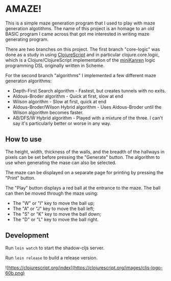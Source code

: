 # AMAZE!

This is a simple maze generation program that I used to play with maze generation algotithms. The name of this project is an homage to an old BASIC program I came across that got me interested in writing maze generating program.

There are two branches on this project. The first branch "core-logic" was done as a study in using [ClojureScript](https://clojurescript.org/) and in particular clojure.core.logic, which is a Clojure/ClojureScript implementation of the [miniKanren](http://minikanren.org/) logic programming DSL originally written in Scheme.

For the second branch "algorithms" I implemented a few different maze generaton algorithms:
- Depth-First Search algorithm - Fastest, but creates tunnels with no exits.
- Aldous-Broder algorithm - Quick at first, slow at end
- Wilson algorithm - Slow at first, quick at end
- Aldous-Broder/Wilson Hybrid algorithm - Uses Aldous-Broder until the Wilson algorithm becomes faster.
- AB/DFS/W Hybrid algorithm - Played with a mixture of the three. I can't say it's particularly better or worse in any way.

## How to use

The height, width, thickness of the walls, and the breadth of the hallways in pixels can be set before pressing the "Generate" button. The algorithm to use when generating the mase can also be selected. 

The maze can be displayed on a separate page for printing by pressing the "Print" button. 

The "Play" button displays a red ball at the entrance to the maze. The ball can then be moved through the maze using:
* The "W" or "I" key to move the ball up;
* The "A" or "J" key to move the ball left;
* The "S" or "K" key to move the ball down;
* The "D" or "L" key to move the ball right.

## Development

Run ```lein watch``` to start the shadow-cljs server.

Run ```lein release``` to build a release version.

![https://clojurescript.org/index](https://clojurescript.org/images/cljs-logo-60b.png)
